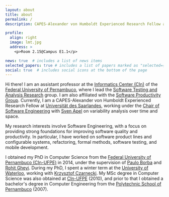 ```yaml
---
layout: about
title: about
permalink: /
description: CAPES-Alexander von Humboldt Experienced Research Fellow at Universität des Saarlandes.

profile:
  align: right
  image: lmt.jpg
  address: >
    <p>Room 2.15@Campus E1.1</p>

news: true  # includes a list of news items
selected_papers: true # includes a list of papers marked as "selected={true}"
social: true  # includes social icons at the bottom of the page
---
```


Hi there! I am an assistant professor at the [Informatics Center (CIn)](https://www.cin.ufpe.br/) of the [Federal University of Pernambuco](https://www.ufpe.br), where I lead the [Software Testing and Analysis Research](https://star.cin.ufpe.br/) group. I am also affiliated with the [Software Productivity Group](https://www.cin.ufpe.br/spg). Currently, I am a CAPES-Alexander von Humboldt Experienced Research Fellow at [Universität des Saarlandes](https://www.uni-saarland.de/start.html), working under the [Chair of Software Engineering](https://www.se.cs.uni-saarland.de/) with [Sven Apel](https://www.se.cs.uni-saarland.de/apel/index.php) on variability analysis over time and space.

My research interests involve Software Engineering, with a focus on providing strong foundations for improving software quality and productivity. In particular, I have worked on software product lines and configurable systems, refactoring, formal methods, software testing, and mobile development.

I obtained my PhD in Computer Science from the [Federal University of Pernambuco (CIn-UFPE)](https://www.cin.ufpe.br) in 2014, under the supervision of [Paulo Borba](https://pauloborba.github.io) and [Rohit Gheyi](http://www.dsc.ufcg.edu.br/~rohit/). During my PhD, I spent a winter term at the [University of Waterloo](https://uwaterloo.ca), working with [Krzysztof Czarnecki](https://uwaterloo.ca/waterloo-intelligent-systems-engineering-lab/people-profiles/krzysztof-czarnecki). My MSc degree in Computer Science was also obtained at [CIn-UFPE](https://www.cin.ufpe.br) (2010), and prior to that I obtained a bachelor's degree in Computer Engineering from the [Polytechnic School of Pernambuco](http://poli.upe.br) (2007). 